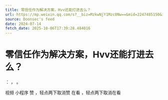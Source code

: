 ```yaml
---
title: 零信任作为解决方案，Hvv还能打进去么？
url: https://mp.weixin.qq.com/s?__biz=MzkwNjY1Mzc0Nw==&mid=2247485150&idx=1&sn=0193f8e4e5900c7868f08e815b1db740
source: Doonsec's feed
date: 2024-07-14
fetch_date: 2025-10-06T17:39:28.484016
---
```


# 零信任作为解决方案，Hvv还能打进去么？

：
，
。

视频
小程序
赞
，轻点两下取消赞
在看
，轻点两下取消在看